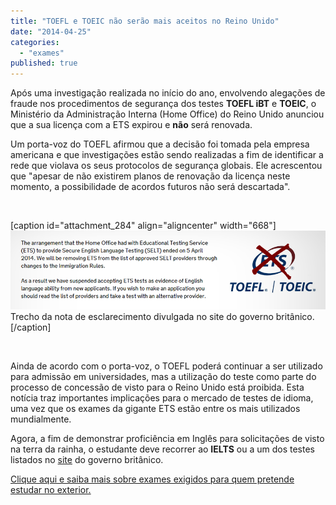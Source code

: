 ```yaml
---
title: "TOEFL e TOEIC não serão mais aceitos no Reino Unido"
date: "2014-04-25"
categories: 
  - "exames"
published: true
---
```


Após uma investigação realizada no início do ano, envolvendo alegações de fraude nos procedimentos de segurança dos testes **TOEFL iBT** e **TOEIC**, o Ministério da Administração Interna (Home Office) do Reino Unido anunciou que a sua licença com a ETS expirou e **não** será renovada.

Um porta-voz do TOEFL afirmou que a decisão foi tomada pela empresa americana e que investigações estão sendo realizadas a fim de identificar a rede que violava os seus protocolos de segurança globais. Ele acrescentou que "apesar de não existirem planos de renovação da licença neste momento, a possibilidade de acordos futuros não será descartada".

 

\[caption id="attachment\_284" align="aligncenter" width="668"\]![toefl_toeic_reino unido](/images/toefl_uk3.png) Trecho da nota de esclarecimento divulgada no site do governo britânico.\[/caption\]

 

Ainda de acordo com o porta-voz, o TOEFL poderá continuar a ser utilizado para admissão em universidades, mas a utilização do teste como parte do processo de concessão de visto para o Reino Unido está proibida. Esta notícia traz importantes implicações para o mercado de testes de idioma, uma vez que os exames da gigante ETS estão entre os mais utilizados mundialmente.

Agora, a fim de demonstrar proficiência em Inglês para solicitações de visto na terra da rainha, o estudante deve recorrer ao **IELTS** ou a um dos testes listados no [site](https://www.gov.uk/government/publications/guidance-on-applying-for-uk-visa-approved-english-language-tests) do governo britânico.

[Clique aqui e saiba mais sobre exames exigidos para quem pretende estudar no exterior.](http://www.abroaders.com.br/principais-exames/ "Os principais exames exigidos para a sua pós-graduação no exterior")
